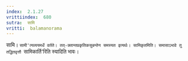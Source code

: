 ```yaml
---
index:  2.1.27
vrittiindex:  680
sutra:  सामि
vritti:  balamanorama 
---
```


सामि। `सामी'त्यव्ययमर्धे वर्तते। तत्-क्तान्तप्रकृतिकसुबन्तेन समस्यत इत्यर्थः। सामिकृतमिति। समासाऽभावे तु तद्धितवृत्तौ `सामिकार्ति'रिति स्यादिति भावः। 


